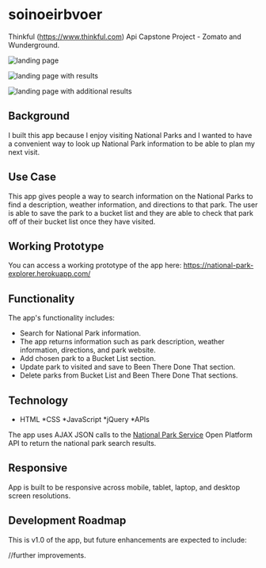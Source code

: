 
# soinoeirbvoer
Thinkful (https://www.thinkful.com) Api Capstone Project - Zomato and Wunderground.

![landing page](https://github.com/rvaidyaa/weather-restaurant-app/blob/master/github-images/homePageWithOutResults.PNG)

![landing page with results](https://github.com/rvaidyaa/weather-restaurant-app/blob/master/github-images/additionalResults.PNG)

![landing page with additional results](https://github.com/rvaidyaa/weather-restaurant-app/blob/master/github-images/homePageWithResults.PNG)


## Background

I built this app because I enjoy visiting National Parks and I wanted to have a convenient way to look up National Park information to be able to plan my next visit.

## Use Case
This app gives people a way to search information on the National Parks to find a description, weather information, and directions to that park. The user is able to save the park to a bucket list and they are able to check that park off of their bucket list once they have visited.

## Working Prototype

You can access a working prototype of the app here: https://national-park-explorer.herokuapp.com/

## Functionality
The app's functionality includes:
* Search for National Park information.
* The app returns information such as park description, weather information, directions, and park website.
* Add chosen park to a Bucket List section.
* Update park to visited and save to Been There Done That section.
* Delete parks from Bucket List and Been There Done That sections.

## Technology

* HTML
*CSS
*JavaScript
*jQuery
*APIs

The app uses AJAX JSON calls to the <a href="developer.NPS.gov">National Park Service</a> Open Platform API to return the national park search results.

## Responsive
App is built to be responsive across mobile, tablet, laptop, and desktop screen resolutions.

## Development Roadmap

This is v1.0 of the app, but future enhancements are expected to include:

//further improvements.



